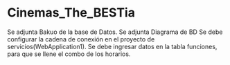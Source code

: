 # Cinemas_The_BESTia

Se adjunta Bakuo de la base de Datos.
Se adjunta Diagrama de BD
Se debe configurar la cadena de conexión en el proyecto de servicios(WebApplication1).
Se debe ingresar datos en la tabla funciones, para que se llene el combo de los horarios.
